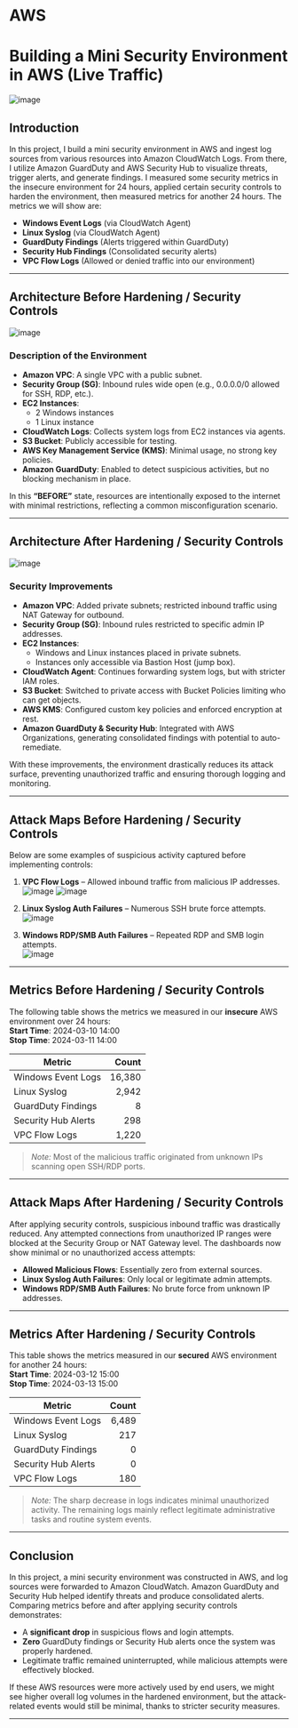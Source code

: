 # AWS
# Building a Mini Security Environment in AWS (Live Traffic)

![image](https://github.com/user-attachments/assets/f0d430a2-41a1-4130-aa2a-b09abb3f4b5d)


## Introduction

In this project, I build a mini security environment in AWS and ingest log sources from various resources into Amazon CloudWatch Logs. From there, I utilize Amazon GuardDuty and AWS Security Hub to visualize threats, trigger alerts, and generate findings. I measured some security metrics in the insecure environment for 24 hours, applied certain security controls to harden the environment, then measured metrics for another 24 hours. The metrics we will show are:

- **Windows Event Logs** (via CloudWatch Agent)
- **Linux Syslog** (via CloudWatch Agent)
- **GuardDuty Findings** (Alerts triggered within GuardDuty)
- **Security Hub Findings** (Consolidated security alerts)
- **VPC Flow Logs** (Allowed or denied traffic into our environment)

---

## Architecture Before Hardening / Security Controls

![image](https://github.com/user-attachments/assets/226f3a08-a6de-4a0d-b0aa-4a4ed484f9a6)


### Description of the Environment

- **Amazon VPC**: A single VPC with a public subnet.  
- **Security Group (SG)**: Inbound rules wide open (e.g., 0.0.0.0/0 allowed for SSH, RDP, etc.).  
- **EC2 Instances**: 
  - 2 Windows instances  
  - 1 Linux instance  
- **CloudWatch Logs**: Collects system logs from EC2 instances via agents.  
- **S3 Bucket**: Publicly accessible for testing.  
- **AWS Key Management Service (KMS)**: Minimal usage, no strong key policies.  
- **Amazon GuardDuty**: Enabled to detect suspicious activities, but no blocking mechanism in place.

In this **“BEFORE”** state, resources are intentionally exposed to the internet with minimal restrictions, reflecting a common misconfiguration scenario.

---

## Architecture After Hardening / Security Controls

![image](https://github.com/user-attachments/assets/684e4b99-a083-440a-bd86-fd617ae52528)


### Security Improvements

- **Amazon VPC**: Added private subnets; restricted inbound traffic using NAT Gateway for outbound.  
- **Security Group (SG)**: Inbound rules restricted to specific admin IP addresses.  
- **EC2 Instances**:  
  - Windows and Linux instances placed in private subnets.  
  - Instances only accessible via Bastion Host (jump box).  
- **CloudWatch Agent**: Continues forwarding system logs, but with stricter IAM roles.  
- **S3 Bucket**: Switched to private access with Bucket Policies limiting who can get objects.  
- **AWS KMS**: Configured custom key policies and enforced encryption at rest.  
- **Amazon GuardDuty & Security Hub**: Integrated with AWS Organizations, generating consolidated findings with potential to auto-remediate.

With these improvements, the environment drastically reduces its attack surface, preventing unauthorized traffic and ensuring thorough logging and monitoring.

---

## Attack Maps Before Hardening / Security Controls

Below are some examples of suspicious activity captured before implementing controls:

1. **VPC Flow Logs** – Allowed inbound traffic from malicious IP addresses.  
   ![image](https://github.com/user-attachments/assets/827b40cb-08c3-4b60-a015-485baf64223e)
   ![image](https://github.com/user-attachments/assets/a91251f8-85e7-414b-b17c-7d9340f885f6)

3. **Linux Syslog Auth Failures** – Numerous SSH brute force attempts.  
   ![image](https://github.com/user-attachments/assets/654d3cd5-7dd9-4cfe-afc1-95371e5e5719)

4. **Windows RDP/SMB Auth Failures** – Repeated RDP and SMB login attempts.  
   ![image](https://github.com/user-attachments/assets/936b6d58-1fbb-43f5-9191-f0d6a2383c88)

---

## Metrics Before Hardening / Security Controls

The following table shows the metrics we measured in our **insecure** AWS environment over 24 hours:  
**Start Time**: 2024-03-10 14:00  
**Stop Time**:  2024-03-11 14:00  

| Metric              | Count  |
| ------------------- | -----: |
| Windows Event Logs  | 16,380 |
| Linux Syslog        | 2,942  |
| GuardDuty Findings  | 8      |
| Security Hub Alerts | 298    |
| VPC Flow Logs       | 1,220  |

> *Note:* Most of the malicious traffic originated from unknown IPs scanning open SSH/RDP ports.

---

## Attack Maps After Hardening / Security Controls

After applying security controls, suspicious inbound traffic was drastically reduced. Any attempted connections from unauthorized IP ranges were blocked at the Security Group or NAT Gateway level. The dashboards now show minimal or no unauthorized access attempts:

- **Allowed Malicious Flows**: Essentially zero from external sources.  
- **Linux Syslog Auth Failures**: Only local or legitimate admin attempts.  
- **Windows RDP/SMB Auth Failures**: No brute force from unknown IP addresses.

---

## Metrics After Hardening / Security Controls

This table shows the metrics measured in our **secured** AWS environment for another 24 hours:  
**Start Time**: 2024-03-12 15:00  
**Stop Time**:  2024-03-13 15:00  

| Metric              | Count |
| ------------------- | ----: |
| Windows Event Logs  | 6,489 |
| Linux Syslog        |  217  |
| GuardDuty Findings  |    0  |
| Security Hub Alerts |    0  |
| VPC Flow Logs       |   180 |

> *Note:* The sharp decrease in logs indicates minimal unauthorized activity. The remaining logs mainly reflect legitimate administrative tasks and routine system events.

---

## Conclusion

In this project, a mini security environment was constructed in AWS, and log sources were forwarded to Amazon CloudWatch. Amazon GuardDuty and Security Hub helped identify threats and produce consolidated alerts. Comparing metrics before and after applying security controls demonstrates:

- A **significant drop** in suspicious flows and login attempts.  
- **Zero** GuardDuty findings or Security Hub alerts once the system was properly hardened.  
- Legitimate traffic remained uninterrupted, while malicious attempts were effectively blocked.

If these AWS resources were more actively used by end users, we might see higher overall log volumes in the hardened environment, but the attack-related events would still be minimal, thanks to stricter security measures.

---
